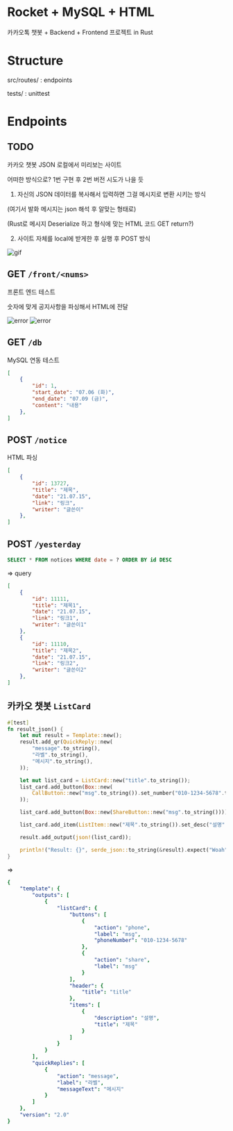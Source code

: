 # Rocket + MySQL + HTML

카카오톡 챗봇 + Backend + Frontend 프로젝트 in Rust

# Structure

src/routes/ : endpoints

tests/ : unittest

# Endpoints

## TODO
카카오 챗봇 JSON 로컬에서 미리보는 사이트

어떠한 방식으로? 1번 구현 후 2번 버전 시도가 나을 듯

1. 자신의 JSON 데이터를 복사해서 입력하면 그걸 메시지로 변환 시키는 방식

(여기서 발화 메시지는 json 해석 후 알맞는 형태로)

(Rust로 메시지 Deserialize 하고 형식에 맞는 HTML 코드 GET return?)

2. 사이트 자체를 local에 받게한 후 실행 후 POST 방식

![gif](https://user-images.githubusercontent.com/2356749/126945487-9813f67e-17d7-47fe-b9f3-2f0f1df8e920.gif)

## GET `/front/<nums>`
프론트 엔드 테스트

숫자에 맞게 공지사항을 파싱해서 HTML에 전달

![error](https://user-images.githubusercontent.com/2356749/125958043-89964bf4-e2e8-408c-8978-7a4321a781e9.png)
![error](https://user-images.githubusercontent.com/2356749/126478657-ce2553e1-111a-4e6c-bd84-e3eac74cbf15.png)

## GET `/db`
MySQL 연동 테스트
```json
[
    {
        "id": 1,
        "start_date": "07.06 (화)",
        "end_date": "07.09 (금)",
        "content": "내용"
    },
]
```

## POST `/notice`
HTML 파싱
```json
[
    {
        "id": 13727,
        "title": "제목",
        "date": "21.07.15",
        "link": "링크",
        "writer": "글쓴이"
    },
]
```

## POST `/yesterday`
```sql
SELECT * FROM notices WHERE date = ? ORDER BY id DESC
```
=> query
```json
[
    {
        "id": 11111,
        "title": "제목1",
        "date": "21.07.15",
        "link": "링크1",
        "writer": "글쓴이1"
    },
    {
        "id": 11110,
        "title": "제목2",
        "date": "21.07.15",
        "link": "링크2",
        "writer": "글쓴이2"
    },
]
```

## 카카오 챗봇 `ListCard`
```rust
#[test]
fn result_json() {
    let mut result = Template::new();
    result.add_qr(QuickReply::new(
        "message".to_string(),
        "라벨".to_string(),
        "메시지".to_string(),
    ));

    let mut list_card = ListCard::new("title".to_string());
    list_card.add_button(Box::new(
        CallButton::new("msg".to_string()).set_number("010-1234-5678".to_string()),
    ));

    list_card.add_button(Box::new(ShareButton::new("msg".to_string())));

    list_card.add_item(ListItem::new("제목".to_string()).set_desc("설명".to_string()));

    result.add_output(json!(list_card));

    println!("Result: {}", serde_json::to_string(&result).expect("Woah"));
}
```
=> 
```yaml
{
    "template": {
        "outputs": [
            {
                "listCard": {
                    "buttons": [
                        {
                            "action": "phone",
                            "label": "msg",
                            "phoneNumber": "010-1234-5678"
                        },
                        {
                            "action": "share",
                            "label": "msg"
                        }
                    ],
                    "header": {
                        "title": "title"
                    },
                    "items": [
                        {
                            "description": "설명",
                            "title": "제목"
                        }
                    ]
                }
            }
        ],
        "quickReplies": [
            {
                "action": "message",
                "label": "라벨",
                "messageText": "메시지"
            }
        ]
    },
    "version": "2.0"
}
```